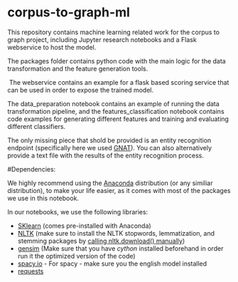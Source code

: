 # corpus-to-graph-ml
This repository contains machine learning related work for the corpus to graph project, including Jupyter research notebooks and a Flask webservice to host the model.

The packages folder contains python code with the main logic for the data transformation and the feature generation tools.

 The webservice contains an example for a flask based scoring service that can be used in order to expose the trained model.

The data_preparation notebook contains an example of running the data transformation pipeline, and the features_classification notebook contains code examples for generating different features and training and evaluating different classifiers.

The only missing piece that shold be provided is an entity recognition endpoint (specifically here we used [GNAT](http://gnat.sourceforge.net/)). You can also alternatively provide a text file with the results of the entity recognition process.

#Dependencies:

We highly recommend using the [Anaconda](https://www.continuum.io/downloads) distribution (or any similiar distribution), to make your life easier, as it comes with most of the packages we use in this notebook. 

In our notebooks, we use the following libraries:

 - [SKlearn](http://scikit-learn.org/stable/install.html) (comes pre-installed with Anaconda)
 - [NLTK](http://www.nltk.org/install.html) (make sure to install the NLTK stopwords, lemmatization, and stemming packages by [calling nltk.download() manually](http://www.nltk.org/data.html))
 - [gensim](https://radimrehurek.com/gensim/install.html) (Make sure that you have *cython* installed beforehand in order run it the optimized version of the code)
 - [spacy.io](https://spacy.io/docs/#getting-started) - For spacy - make sure you the english model installed 
 - [requests](https://pypi.python.org/pypi/requests)
